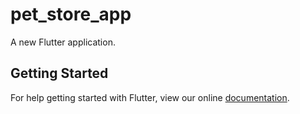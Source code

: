 # pet_store_app

A new Flutter application.

## Getting Started

For help getting started with Flutter, view our online
[documentation](https://flutter.io/).
